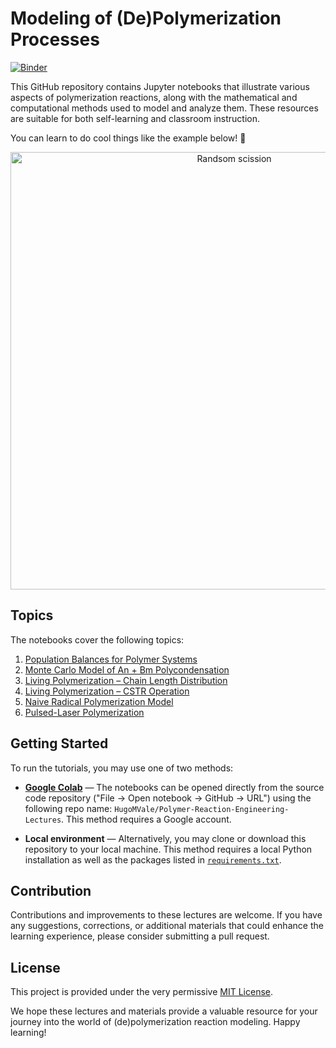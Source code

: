 # Modeling of (De)Polymerization Processes

[![Binder](https://mybinder.org/badge_logo.svg)](https://mybinder.org/v2/gh/HugoMVale/Polymer-Reaction-Engineering-Lectures/tree/main/notebooks/HEAD)

This GitHub repository contains Jupyter notebooks that illustrate various aspects of polymerization reactions,
along with the mathematical and computational methods used to model and analyze them.
These resources are suitable for both self-learning and classroom instruction.

You can learn to do cool things like the example below! 🚀

<p align="center">
  <img src="notebooks/animation_PLP-SEC-5-pulses.gif" width="700" alt="Randsom scission">
</p>

## Topics

The notebooks cover the following topics:

1. [Population Balances for Polymer Systems](./notebooks/1_population_balances.ipynb)
1. [Monte Carlo Model of An + Bm Polycondensation](./notebooks/2_monte_carlo_polycondensation.ipynb)
1. [Living Polymerization – Chain Length Distribution](./notebooks/3_living_polymerization_distribution.ipynb)
1. [Living Polymerization – CSTR Operation](./notebooks/4_living_polymerization_cstr.ipynb)
1. [Naive Radical Polymerization Model](./notebooks/5_radical_polymerization.ipynb)
1. [Pulsed-Laser Polymerization](./notebooks/6_pulsed_laser_polymerization.ipynb)

## Getting Started

To run the tutorials, you may use one of two methods:

* **[Google Colab](https://colab.research.google.com/)** — The notebooks can be opened
directly from the source code repository ("File -> Open notebook -> GitHub -> URL") using the
following repo name: `HugoMVale/Polymer-Reaction-Engineering-Lectures`. This method requires a
Google account.

* **Local environment** — Alternatively, you may clone or download this repository to your
local machine. This method requires a local Python installation as well as the packages listed
in [`requirements.txt`](requirements.txt).

## Contribution

Contributions and improvements to these lectures are welcome. If you have any suggestions,
corrections, or additional materials that could enhance the learning experience,
please consider submitting a pull request.

## License

This project is provided under the very permissive [MIT License](LICENSE).

We hope these lectures and materials provide a valuable resource for your journey into the
world of (de)polymerization reaction modeling. Happy learning!
